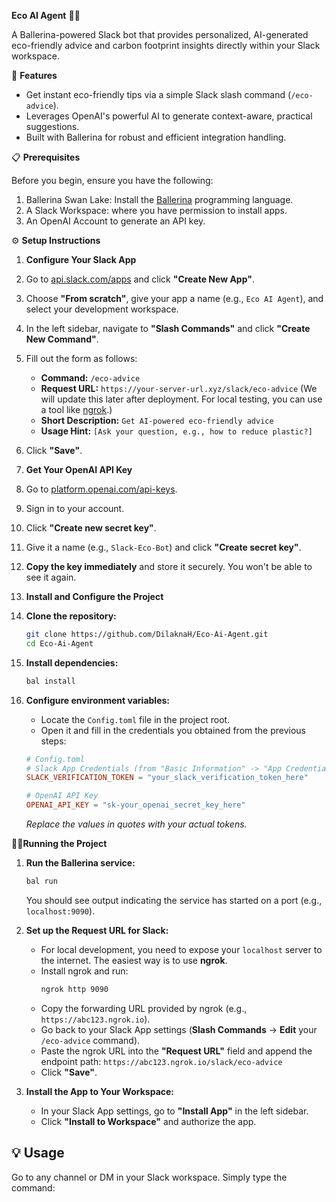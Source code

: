  **Eco AI Agent** 🤖🌿

A Ballerina-powered Slack bot that provides personalized, AI-generated eco-friendly advice and carbon footprint insights directly within your Slack workspace.

🚀 **Features**

- Get instant eco-friendly tips via a simple Slack slash command (`/eco-advice`).
- Leverages OpenAI's powerful AI to generate context-aware, practical suggestions.
- Built with Ballerina for robust and efficient integration handling.

📋 **Prerequisites**

Before you begin, ensure you have the following:

1.  Ballerina Swan Lake: Install the [Ballerina](https://ballerina.io/downloads/) programming language.
2.  A Slack Workspace: where you have permission to install apps.
3.  An OpenAI Account to generate an API key.

 ⚙️ **Setup Instructions**

1. **Configure Your Slack App**

1.  Go to [api.slack.com/apps](https://api.slack.com/apps) and click **"Create New App"**.
2.  Choose **"From scratch"**, give your app a name (e.g., `Eco AI Agent`), and select your development workspace.
3.  In the left sidebar, navigate to **"Slash Commands"** and click **"Create New Command"**.
4.  Fill out the form as follows:
    - **Command:** `/eco-advice`
    - **Request URL:** `https://your-server-url.xyz/slack/eco-advice` (We will update this later after deployment. For local testing, you can use a tool like [ngrok](https://ngrok.com/).)
    - **Short Description:** `Get AI-powered eco-friendly advice`
    - **Usage Hint:** `[Ask your question, e.g., how to reduce plastic?]`
5.  Click **"Save"**.

 2. **Get Your OpenAI API Key**

1.  Go to [platform.openai.com/api-keys](https://platform.openai.com/api-keys).
2.  Sign in to your account.
3.  Click **"Create new secret key"**.
4.  Give it a name (e.g., `Slack-Eco-Bot`) and click **"Create secret key"**.
5.  **Copy the key immediately** and store it securely. You won't be able to see it again.

 3. **Install and Configure the Project**

1.  **Clone the repository:**
    ```bash
    git clone https://github.com/DilaknaH/Eco-Ai-Agent.git
    cd Eco-Ai-Agent
    ```

2.  **Install dependencies:**
    ```bash
    bal install
    ```

3.  **Configure environment variables:**
    - Locate the `Config.toml` file in the project root.
    - Open it and fill in the credentials you obtained from the previous steps:

    ```toml
    # Config.toml
    # Slack App Credentials (from "Basic Information" -> "App Credentials")
    SLACK_VERIFICATION_TOKEN = "your_slack_verification_token_here"

    # OpenAI API Key
    OPENAI_API_KEY = "sk-your_openai_secret_key_here"
    ```
    *Replace the values in quotes with your actual tokens.*

 🏃‍♂️**Running the Project**

1.  **Run the Ballerina service:**
    ```bash
    bal run
    ```
    You should see output indicating the service has started on a port (e.g., `localhost:9090`).

2.  **Set up the Request URL for Slack:**
    - For local development, you need to expose your `localhost` server to the internet. The easiest way is to use **ngrok**.
    - Install ngrok and run:
      ```bash
      ngrok http 9090
      ```
    - Copy the forwarding URL provided by ngrok (e.g., `https://abc123.ngrok.io`).
    - Go back to your Slack App settings (**Slash Commands** -> **Edit** your `/eco-advice` command).
    - Paste the ngrok URL into the **"Request URL"** field and append the endpoint path: `https://abc123.ngrok.io/slack/eco-advice`
    - Click **"Save"**.

3.  **Install the App to Your Workspace:**
    - In your Slack App settings, go to **"Install App"** in the left sidebar.
    - Click **"Install to Workspace"** and authorize the app.

## 💡 Usage

Go to any channel or DM in your Slack workspace. Simply type the command:

